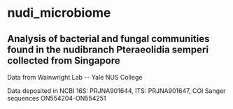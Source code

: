 # nudi_microbiome

## Analysis of bacterial and fungal communities found in the nudibranch Pteraeolidia semperi collected from Singapore

Data from Wainwright Lab -- Yale NUS College

Data deposited in NCBI 16S: PRJNA901644, ITS: PRJNA901647, COI Sanger sequences ON554204-ON554251
